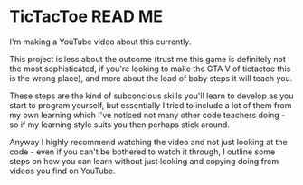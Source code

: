# TicTacToe READ ME

I'm making a YouTube video about this currently.

This project is less about the outcome (trust me this game is definitely not the most sophisticated, if you're looking to make the GTA V of tictactoe this is the wrong place), 
and more about the load of baby steps it will teach you.

These steps are the kind of subconcious skills you'll learn to develop as you start to program yourself, but essentially I tried to include a lot of them from my own learning which I've noticed not many other code teachers doing - so if my learning style suits you then perhaps stick around.

Anyway I highly recommend watching the video and not just looking at the code - even if you can't be bothered to watch it through, I outline some steps on how you can learn without just looking and copying doing from videos you find on YouTube.
